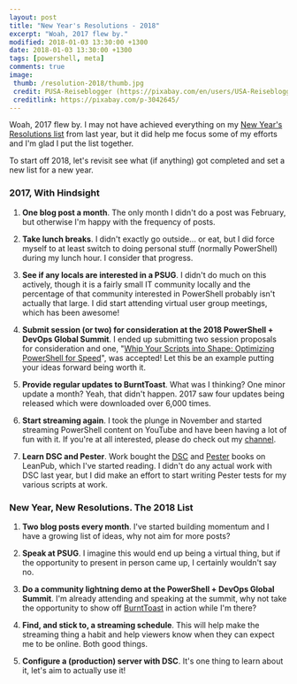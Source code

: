 ```yaml
---
layout: post
title: "New Year's Resolutions - 2018"
excerpt: "Woah, 2017 flew by."
modified: 2018-01-03 13:30:00 +1300
date: 2018-01-03 13:30:00 +1300
tags: [powershell, meta]
comments: true
image:
 thumb: /resolution-2018/thumb.jpg
 credit: PUSA-Reiseblogger (https://pixabay.com/en/users/USA-Reiseblogger-328188/)
 creditlink: https://pixabay.com/p-3042645/
---
```


Woah, 2017 flew by. I may not have achieved everything on my [New Year's
Resolutions list](https://king.geek.nz/2017/01/06/resolution-2017/) from last
year, but it did help me focus some of my efforts and I'm glad I put the list
together.

To start off 2018, let's revisit see what (if anything) got completed and set a
new list for a new year.

### 2017, With Hindsight

1.  **One blog post a month**. The only month I didn't do a post was February,
    but otherwise I'm happy with the frequency of posts.

2.  **Take lunch breaks**. I didn't exactly go outside… or eat, but I did force
    myself to at least switch to doing personal stuff (normally PowerShell)
    during my lunch hour. I consider that progress.

3.  **See if any locals are interested in a PSUG**. I didn't do much on this
    actively, though it is a fairly small IT community locally and the
    percentage of that community interested in PowerShell probably isn't
    actually that large. I did start attending virtual user group meetings,
    which has been awesome!

4.  **Submit session (or two) for consideration at the 2018 PowerShell + DevOps
    Global Summit**. I ended up submitting two session proposals for
    consideration and one, "[Whip Your Scripts into Shape: Optimizing PowerShell
    for
    Speed](https://powershelldevopsglobalsummit2018.sched.com/event/Cq9V/whip-your-scripts-into-shape-optimizing-powershell-for-speed)",
    was accepted! Let this be an example putting your ideas forward being worth
	it.

5.  **Provide regular updates to BurntToast**. What was I thinking? One minor
    update a month? Yeah, that didn't happen. 2017 saw four updates being
    released which were downloaded over 6,000 times.

6.  **Start streaming again**. I took the plunge in November and started
    streaming PowerShell content on YouTube and have been having a lot of fun
    with it. If you're at all interested, please do check out my
    [channel](https://www.youtube.com/channel/UCYEhLc_oOaOoT9lACEWYOCA).

7.  **Learn DSC and Pester**. Work bought the
    [DSC](https://leanpub.com/the-dsc-book) and
    [Pester](https://leanpub.com/pesterbook) books on LeanPub, which I've
    started reading. I didn't do any actual work with DSC last year, but I did
    make an effort to start writing Pester tests for my various scripts at work.

### New Year, New Resolutions. The 2018 List

1.  **Two blog posts every month**. I've started building momentum and I have a
    growing list of ideas, why not aim for more posts?

2.  **Speak at PSUG**. I imagine this would end up being a virtual thing, but if
    the opportunity to present in person came up, I certainly wouldn't say no.

3.  **Do a community lightning demo at the PowerShell + DevOps Global Summit**.
    I'm already attending and speaking at the summit, why not take the
    opportunity to show off
    [BurntToast](https://www.powershellgallery.com/packages/BurntToast) in
    action while I'm there?

4.  **Find, and stick to, a streaming schedule**. This will help make the
    streaming thing a habit and help viewers know when they can expect me to be
    online. Both good things.

5.  **Configure a (production) server with DSC**. It's one thing to learn about
    it, let's aim to actually use it!
